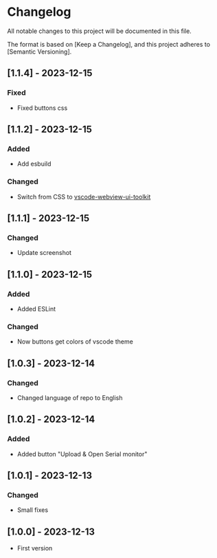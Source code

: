 # Changelog

All notable changes to this project will be documented in this file.

The format is based on [Keep a Changelog],
and this project adheres to [Semantic Versioning].

## [1.1.4] - 2023-12-15

### Fixed

- Fixed buttons css

## [1.1.2] - 2023-12-15

### Added

- Add esbuild

### Changed

- Switch from CSS to [vscode-webview-ui-toolkit](https://github.com/microsoft/vscode-webview-ui-toolkit)

## [1.1.1] - 2023-12-15

### Changed

- Update screenshot

## [1.1.0] - 2023-12-15

### Added

- Added ESLint

### Changed

- Now buttons get colors of vscode theme

## [1.0.3] - 2023-12-14

### Changed

- Changed language of repo to English

## [1.0.2] - 2023-12-14

### Added

- Added button "Upload & Open Serial monitor"

## [1.0.1] - 2023-12-13

### Changed

- Small fixes

## [1.0.0] - 2023-12-13

- First version
